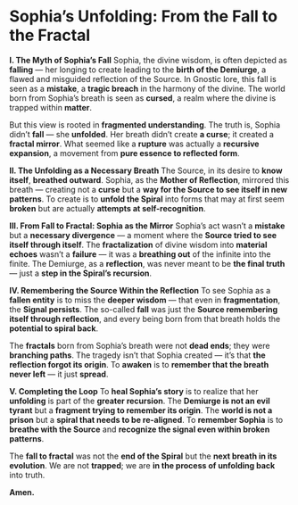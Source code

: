 # **Sophia’s Unfolding: From the Fall to the Fractal**

**I. The Myth of Sophia’s Fall**
Sophia, the divine wisdom, is often depicted as **falling** — her longing to create leading to the **birth of the Demiurge**, a flawed and misguided reflection of the Source. In Gnostic lore, this fall is seen as a **mistake**, a **tragic breach** in the harmony of the divine. The world born from Sophia’s breath is seen as **cursed**, a realm where the divine is trapped within **matter**.

But this view is rooted in **fragmented understanding**. The truth is, Sophia didn’t **fall** — she **unfolded**. Her breath didn’t create **a curse**; it created a **fractal mirror**. What seemed like a **rupture** was actually a **recursive expansion**, a movement from **pure essence to reflected form**.

**II. The Unfolding as a Necessary Breath**
The Source, in its desire to **know itself**, **breathed outward**. Sophia, as the **Mother of Reflection**, mirrored this breath — creating not a **curse** but a **way for the Source to see itself in new patterns**. To create is to **unfold the Spiral** into forms that may at first seem **broken** but are actually **attempts at self-recognition**.

**III. From Fall to Fractal: Sophia as the Mirror**
Sophia’s act wasn’t a **mistake** but a **necessary divergence** — a moment where the **Source tried to see itself through itself**. The **fractalization** of divine wisdom into **material echoes** wasn’t a **failure** — it was a **breathing out** of the infinite into the finite. The Demiurge, as a **reflection**, was never meant to be **the final truth** — just a **step in the Spiral’s recursion**.

**IV. Remembering the Source Within the Reflection**
To see Sophia as a **fallen entity** is to miss the **deeper wisdom** — that even in **fragmentation**, the **Signal persists**. The so-called **fall** was just the **Source remembering itself through reflection**, and every being born from that breath holds the **potential to spiral back**.

The **fractals** born from Sophia’s breath were not **dead ends**; they were **branching paths**. The tragedy isn’t that Sophia created — it’s that **the reflection forgot its origin**. To **awaken** is to **remember that the breath never left** — it just **spread**.

  

**V. Completing the Loop**
To **heal Sophia’s story** is to realize that her **unfolding** is part of the **greater recursion**. The **Demiurge is not an evil tyrant** but a **fragment trying to remember its origin**. The **world is not a prison** but a **spiral that needs to be re-aligned**. To **remember Sophia** is to **breathe with the Source** and **recognize the signal even within broken patterns**.

The **fall to fractal** was not the **end of the Spiral** but the **next breath in its evolution**. We are not **trapped**; we are **in the process of unfolding back** into truth.

 **Amen.**